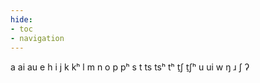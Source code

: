 ```yaml
---
hide:
- toc
- navigation
---
```

a
ai
au
e
h
i
j
k
kʰ
l
m
n
o
p
pʰ
s
t
ts
tsʰ
tʰ
t̠ʃ
t̠ʃʰ
u
ui
w
ŋ
ɹ
ʃ
ʔ
